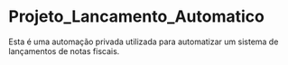 # Projeto_Lancamento_Automatico
Esta é uma automação privada utilizada para automatizar um sistema de lançamentos de notas fiscais.
